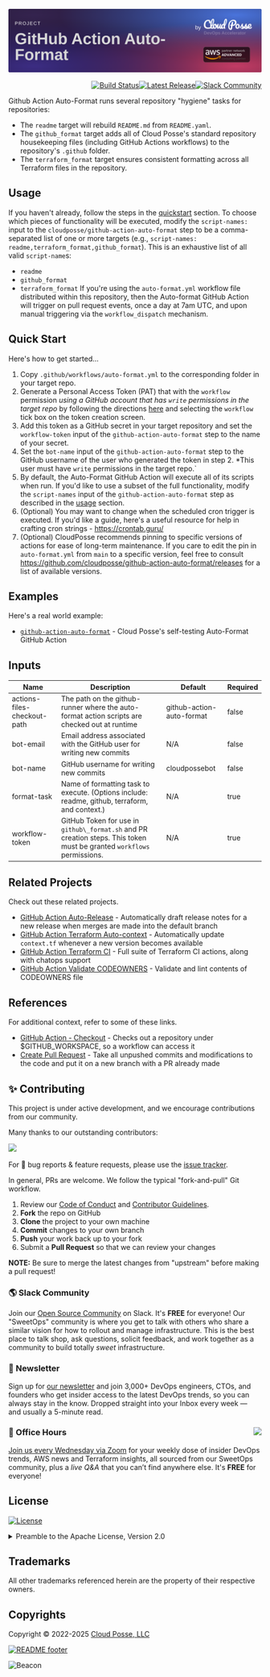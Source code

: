 

<!-- markdownlint-disable -->
<a href="https://cpco.io/homepage"><img src="https://github.com/cloudposse/github-action-auto-format/blob/main/.github/banner.png?raw=true" alt="Project Banner"/></a><br/>


<p align="right"><a href="https://github.com/cloudposse/build-harness/actions?query=workflow%3Adocker"><img src="https://github.com/cloudposse/build-harness/workflows/docker/badge.svg?branch=master" alt="Build Status"/></a><a href="https://github.com/cloudposse/build-harness/releases/latest"><img src="https://img.shields.io/github/release/cloudposse/build-harness.svg" alt="Latest Release"/></a><a href="https://slack.cloudposse.com"><img src="https://slack.cloudposse.com/badge.svg" alt="Slack Community"/></a>

</p>
<!-- markdownlint-restore -->

<!--




  ** DO NOT EDIT THIS FILE
  **
  ** This file was automatically generated by the `cloudposse/build-harness`.
  ** 1) Make all changes to `README.yaml`
  ** 2) Run `make init` (you only need to do this once)
  ** 3) Run`make readme` to rebuild this file.
  **
  ** (We maintain HUNDREDS of open source projects. This is how we maintain our sanity.)
  **





-->

Github Action Auto-Format runs several repository "hygiene" tasks for repositories:
- The `readme` target will rebuild `README.md` from `README.yaml`.
- The `github_format` target adds all of Cloud Posse's standard repository housekeeping files (including GitHub Actions workflows) to the repository's `.github` folder.
- The `terraform_format` target ensures consistent formatting across all Terraform files in the repository.







## Usage

If you haven't already, follow the steps in the [quickstart](#quickstart) section.
To choose which pieces of functionality will be executed, modify the `script-names:` input to the `cloudposse/github-action-auto-format` step to be a comma-separated list of one or more targets (e.g., `script-names: readme,terraform_format,github_format`).
This is an exhaustive list of all valid `script-name`s:
  - `readme`
  - `github_format`
  - `terraform_format`
If you're using the `auto-format.yml` workflow file distributed within this repository, then the Auto-format GitHub Action will trigger on pull request events, once a day at 7am UTC, and upon manual triggering via the `workflow_dispatch` mechanism.


## Quick Start

Here's how to get started...
1. Copy `.github/workflows/auto-format.yml` to the corresponding folder in your target repo.
2. Generate a Personal Access Token (PAT) that with the `workflow` permission *using a GitHub account that has  `write` permissions in the target repo* by following the directions [here](https://docs.github.com/en/authentication/keeping-your-account-and-data-secure/creating-a-personal-access-token) and selecting the `workflow` tick box on the token creation screen.
3. Add this token as a GitHub secret in your target repository and set the `workflow-token` input of the `github-action-auto-format` step to the name of your secret.
4. Set the `bot-name` input of the `github-action-auto-format` step to the GitHub username of the user who generated the token in step 2. *This user must have `write` permissions in the target repo.`
5. By default, the Auto-Format GitHub Action will execute all of its scripts when run. If you'd like to use a subset of the full functionality, modify the `script-names` input of the `github-action-auto-format` step as described in the [usage](#usage) section.
6. (Optional) You may want to change when the scheduled cron trigger is executed. If you'd like a guide, here's a useful resource for help in crafting cron strings - https://crontab.guru/
7. (Optional) CloudPosse recommends pinning to specific versions of actions for ease of long-term maintenance. If you care to edit the pin in `auto-format.yml` from `main` to a specific version, feel free to consult https://github.com/cloudposse/github-action-auto-format/releases for a list of available versions.
## Examples

Here's a real world example:
- [`github-action-auto-format`](https://github.com/cloudposse/github-action-auto-format/.github/workflows/auto-format.yml) - Cloud Posse's self-testing Auto-Format GitHub Action




## Inputs
<!-- markdownlint-disable -->
| Name | Description | Default | Required |
|------|-------------|---------|----------|
| actions-files-checkout-path | The path on the github-runner where the auto-format action scripts are checked out at runtime | github-action-auto-format | false |
| bot-email | Email address associated with the GitHub user for writing new commits | N/A | false |
| bot-name | GitHub username for writing new commits | cloudpossebot | false |
| format-task | Name of formatting task to execute. (Options include: readme, github, terraform, and context.) | N/A | true |
| workflow-token | GitHub Token for use in `github\_format.sh` and PR creation steps. This token must be granted `workflows` permissions. | N/A | true |
<!-- markdownlint-restore -->





## Related Projects

Check out these related projects.

- [GitHub Action Auto-Release](https://github.com/cloudposse/github-action-auto-release) - Automatically draft release notes for a new release when merges are made into the default branch
- [GitHub Action Terraform Auto-context](https://github.com/cloudposse/github-action-terraform-auto-context) - Automatically update `context.tf` whenever a new version becomes available
- [GitHub Action Terraform CI](https://github.com/cloudposse/github-action-terraform-ci) - Full suite of Terraform CI actions, along with chatops support
- [GitHub Action Validate CODEOWNERS](https://github.com/cloudposse/github-action-validate-codeowners) - Validate and lint contents of CODEOWNERS file


## References

For additional context, refer to some of these links.

- [GitHub Action - Checkout](https://github.com/actions/checkout) - Checks out a repository under $GITHUB_WORKSPACE, so a workflow can access it
- [Create Pull Request](https://github.com/peter-evans/create-pull-request) - Take all unpushed commits and modifications to the code and put it on a new branch with a PR already made




## ✨ Contributing

This project is under active development, and we encourage contributions from our community.



Many thanks to our outstanding contributors:

<a href="https://github.com/cloudposse/github-action-auto-format/graphs/contributors">
  <img src="https://contrib.rocks/image?repo=cloudposse/github-action-auto-format&max=24" />
</a>

For 🐛 bug reports & feature requests, please use the [issue tracker](https://github.com/cloudposse/github-action-auto-format/issues).

In general, PRs are welcome. We follow the typical "fork-and-pull" Git workflow.
 1. Review our [Code of Conduct](https://github.com/cloudposse/github-action-auto-format/?tab=coc-ov-file#code-of-conduct) and [Contributor Guidelines](https://github.com/cloudposse/.github/blob/main/CONTRIBUTING.md).
 2. **Fork** the repo on GitHub
 3. **Clone** the project to your own machine
 4. **Commit** changes to your own branch
 5. **Push** your work back up to your fork
 6. Submit a **Pull Request** so that we can review your changes

**NOTE:** Be sure to merge the latest changes from "upstream" before making a pull request!

### 🌎 Slack Community

Join our [Open Source Community](https://cpco.io/slack?utm_source=github&utm_medium=readme&utm_campaign=cloudposse/github-action-auto-format&utm_content=slack) on Slack. It's **FREE** for everyone! Our "SweetOps" community is where you get to talk with others who share a similar vision for how to rollout and manage infrastructure. This is the best place to talk shop, ask questions, solicit feedback, and work together as a community to build totally *sweet* infrastructure.

### 📰 Newsletter

Sign up for [our newsletter](https://cpco.io/newsletter?utm_source=github&utm_medium=readme&utm_campaign=cloudposse/github-action-auto-format&utm_content=newsletter) and join 3,000+ DevOps engineers, CTOs, and founders who get insider access to the latest DevOps trends, so you can always stay in the know.
Dropped straight into your Inbox every week — and usually a 5-minute read.

### 📆 Office Hours <a href="https://cloudposse.com/office-hours?utm_source=github&utm_medium=readme&utm_campaign=cloudposse/github-action-auto-format&utm_content=office_hours"><img src="https://img.cloudposse.com/fit-in/200x200/https://cloudposse.com/wp-content/uploads/2019/08/Powered-by-Zoom.png" align="right" /></a>

[Join us every Wednesday via Zoom](https://cloudposse.com/office-hours?utm_source=github&utm_medium=readme&utm_campaign=cloudposse/github-action-auto-format&utm_content=office_hours) for your weekly dose of insider DevOps trends, AWS news and Terraform insights, all sourced from our SweetOps community, plus a _live Q&A_ that you can’t find anywhere else.
It's **FREE** for everyone!
## License

<a href="https://opensource.org/licenses/Apache-2.0"><img src="https://img.shields.io/badge/License-Apache%202.0-blue.svg?style=for-the-badge" alt="License"></a>

<details>
<summary>Preamble to the Apache License, Version 2.0</summary>
<br/>
<br/>



```text
Licensed to the Apache Software Foundation (ASF) under one
or more contributor license agreements.  See the NOTICE file
distributed with this work for additional information
regarding copyright ownership.  The ASF licenses this file
to you under the Apache License, Version 2.0 (the
"License"); you may not use this file except in compliance
with the License.  You may obtain a copy of the License at

  https://www.apache.org/licenses/LICENSE-2.0

Unless required by applicable law or agreed to in writing,
software distributed under the License is distributed on an
"AS IS" BASIS, WITHOUT WARRANTIES OR CONDITIONS OF ANY
KIND, either express or implied.  See the License for the
specific language governing permissions and limitations
under the License.
```
</details>

## Trademarks

All other trademarks referenced herein are the property of their respective owners.


## Copyrights

Copyright © 2022-2025 [Cloud Posse, LLC](https://cloudposse.com)



<a href="https://cloudposse.com/readme/footer/link?utm_source=github&utm_medium=readme&utm_campaign=cloudposse/github-action-auto-format&utm_content=readme_footer_link"><img alt="README footer" src="https://cloudposse.com/readme/footer/img"/></a>

<img alt="Beacon" width="0" src="https://ga-beacon.cloudposse.com/UA-76589703-4/cloudposse/github-action-auto-format?pixel&cs=github&cm=readme&an=github-action-auto-format"/>
